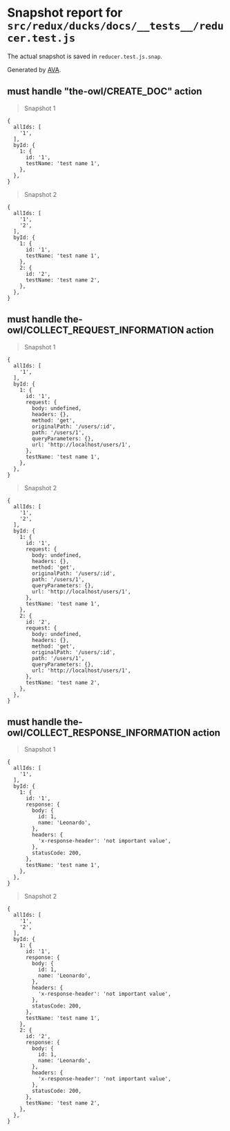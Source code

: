 # Snapshot report for `src/redux/ducks/docs/__tests__/reducer.test.js`

The actual snapshot is saved in `reducer.test.js.snap`.

Generated by [AVA](https://ava.li).

## must handle "the-owl/CREATE_DOC" action

> Snapshot 1

    {
      allIds: [
        '1',
      ],
      byId: {
        1: {
          id: '1',
          testName: 'test name 1',
        },
      },
    }

> Snapshot 2

    {
      allIds: [
        '1',
        '2',
      ],
      byId: {
        1: {
          id: '1',
          testName: 'test name 1',
        },
        2: {
          id: '2',
          testName: 'test name 2',
        },
      },
    }

## must handle the-owl/COLLECT_REQUEST_INFORMATION action

> Snapshot 1

    {
      allIds: [
        '1',
      ],
      byId: {
        1: {
          id: '1',
          request: {
            body: undefined,
            headers: {},
            method: 'get',
            originalPath: '/users/:id',
            path: '/users/1',
            queryParameters: {},
            url: 'http://localhost/users/1',
          },
          testName: 'test name 1',
        },
      },
    }

> Snapshot 2

    {
      allIds: [
        '1',
        '2',
      ],
      byId: {
        1: {
          id: '1',
          request: {
            body: undefined,
            headers: {},
            method: 'get',
            originalPath: '/users/:id',
            path: '/users/1',
            queryParameters: {},
            url: 'http://localhost/users/1',
          },
          testName: 'test name 1',
        },
        2: {
          id: '2',
          request: {
            body: undefined,
            headers: {},
            method: 'get',
            originalPath: '/users/:id',
            path: '/users/1',
            queryParameters: {},
            url: 'http://localhost/users/1',
          },
          testName: 'test name 2',
        },
      },
    }

## must handle the-owl/COLLECT_RESPONSE_INFORMATION action

> Snapshot 1

    {
      allIds: [
        '1',
      ],
      byId: {
        1: {
          id: '1',
          response: {
            body: {
              id: 1,
              name: 'Leonardo',
            },
            headers: {
              'x-response-header': 'not important value',
            },
            statusCode: 200,
          },
          testName: 'test name 1',
        },
      },
    }

> Snapshot 2

    {
      allIds: [
        '1',
        '2',
      ],
      byId: {
        1: {
          id: '1',
          response: {
            body: {
              id: 1,
              name: 'Leonardo',
            },
            headers: {
              'x-response-header': 'not important value',
            },
            statusCode: 200,
          },
          testName: 'test name 1',
        },
        2: {
          id: '2',
          response: {
            body: {
              id: 1,
              name: 'Leonardo',
            },
            headers: {
              'x-response-header': 'not important value',
            },
            statusCode: 200,
          },
          testName: 'test name 2',
        },
      },
    }
